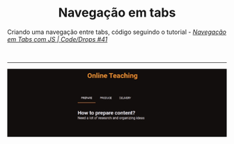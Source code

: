 # <center> Navegação em tabs </center>

Criando uma navegação entre tabs, código seguindo o tutorial - [_Navegação em Tabs com JS | Code/Drops #41_](https://www.youtube.com/watch?v=sxPEmuW7aUg&list=PL85ITvJ7FLoifcDIBeuuAhh4_799RZaSc&index=14&t=316s&ab_channel=Rocketseat)

</br> <hr>

![navegação entre tabs gif](./.github/tabs.gif)
